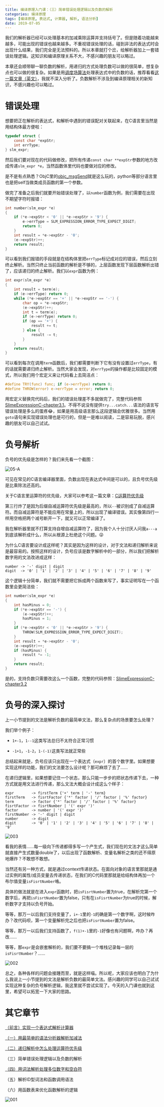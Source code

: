 ```yaml
---
title: 编译原理入门课：（三）简单错误处理逻辑以及负数的解析
categories: 编译原理
tags: [编译原理, 表达式, 计算器, 解析, 语法分析]
date: 2019-07-05
---
```


我们的解析器已经可以处理基本的加减乘除运算并支持括号了。但是随着功能越来越多，可能出现的错误也越来越多。不重视错误处理的话，碰到非法的表达式时会出现什么结果，我们完全是无法预料的。所以本章就打个岔，给解析器加上一套错误处理逻辑。这知识和编译原理关系不大，不感兴趣的朋友可以略过。

本章还会顺带聊一聊负数的解析，用递归的方式处理负数可以做的很简单，想复杂点也可以做的很复杂。如果是用[调度场算法](https://zh.wikipedia.org/wiki/%E8%B0%83%E5%BA%A6%E5%9C%BA%E7%AE%97%E6%B3%95)处理表达式中的负数的话，推荐看看[这一篇文章（英文）](https://cp-algorithms.com/string/expression_parsing.html)，我就不深入分析了。负数解析不涉及到编译原理相关的新知识，不感兴趣也可以略过。

<!--more-->

# 错误处理

想要把正在解析的表达式，和解析中遇到的错误配对关联起来，在C语言里当然是用结构体最方便啦：

```c
typedef struct {
    const char *expStr;
    int errType;
} slm_expr;
```

然后我们要对现在的代码做修改，把所有传递`const char **expStr`参数的地方改成传递`slm_expr *e`，当然函数体里代码也要做对应的修改。

是不是有点熟悉？ObjC里的[objc_msgSend](https://developer.apple.com/documentation/objectivec/1456712-objc_msgsend)就是这么玩的，python等部分语言里也是把self当做类成员函数的第一个参数。

做完了准备之后我们就要开始错误处理了，以`number`函数为例，我们需要在出现不期望字符时报错：

```c
int number(slm_expr *e)
{
    if (*e->expStr < '0' || *e->expStr > '9') {
        e->errType = SLM_EXPRESSION_ERROR_TYPE_EXPECT_DIGIT;
        return 0;
    }
    int result = *e->expStr - '0';
    (e->expStr)++;
    return result;
}

```

可以看到我们报错的手段就是在结构体里把`errType`标记成对应的错误，然后立刻终止解析。当然只终止当前函数的解析是不够的，上层函数发现下层函数解析出错了，应该递归的终止解析。我们以`expr`函数为例：

```c
int expr(slm_expr *e)
{
    int result = term(e);
    if (e->errType) return 0;
    while (*e->expStr == '+' || *e->expStr == '-') {
        char op = *e->expStr;
        (e->expStr)++;
        int t = term(e);
        if (e->errType) return 0;
        if (op == '+') {
            result += t;
        } else {
            result -= t;
        }
    }
    return result;
}
```

可以看到每次在调用`term`函数后，我们都需要判断下它有没有设置过`errType`，有的话就需要递归终止解析。当然大家会发现，对`errType`的操作都是比较固定的模式，所以我们用个宏定义来让代码看上去简洁点：

```c
#define TRY(func) func; if (e->errType) return 0;
#define THROW(error) e->errType = error; return 0;
```

用宏定义替换完代码后，我们的错误处理差不多就做完了，完整代码参照[SlimeExpressionC-chapter3.1](https://github.com/HarrisonXi/SlimeExpressionC/tree/chapter3.1)。不得不说没有提供`try...catch...`语法的语言写错误处理是多么的蛋疼😂，如果是用高级语言那么这段逻辑会优雅很多。当然用`goto`语句来实现错误处理也是可行的，但是一是难以阅读，二是容易玩脱，感兴趣的朋友可以自己试试。

# 负号解析

负号的优先级是怎样的？我们来先看一个截图：

![05-A](/2019/07/05-A.png)

可见在常见的C语言编译器里面，负数出现在表达式中间是可以的，且负号优先级是比乘除法还高的。

关于C语言里运算符的优先级，大家可以参考这一篇文章：[C运算符优先级](https://zh.cppreference.com/w/c/language/operator_precedence)

第三行炸了是因为后缀自减运算符优先级是最高的，所以`--`被识别成了自减运算符。而自减运算符是不能应用在常量上的，所以出现了编译错误。其实像第四行一样用空格把两个减号断开一下，就又可以正常编译了。

我在解析器里就不打算支持自增自减运算符了，因为我个人十分讨厌人问我`a---a`到底该解析成什么，所以从根源上杜绝这个问题。😜

为什么C语言要设计成这样呢？其实是因为这样的设计，对于文法和递归解析来说是最容易的。按照这样的设计，负号应该是数字解析中的一部分，所以我们把解析数字用的文法改进成这样：

```
number -> '-' digit | digit
digit  -> '0' | '1' | '2' | '3' | '4' | '5' | '6' | '7' | '8' | '9'
```

这个逻辑十分简单，我们就不需要把它拆成两个函数来写了，事实证明写在一个函数里会更简洁些：

```c
int number(slm_expr *e)
{
    int hasMinus = 0;
    if (*e->expStr == '-') {
        (e->expStr)++;
        hasMinus = 1;
    }
    if (*e->expStr < '0' || *e->expStr > '9') {
        THROW(SLM_EXPRESSION_ERROR_TYPE_EXPECT_DIGIT);
    }
    int result = *e->expStr - '0';
    (e->expStr)++;
    if (hasMinus) {
        result *= -1;
    }
    return result;
}
```

是的，支持负数只需要改这么一个函数，完整的代码参照：[SlimeExpressionC-chapter3.2](https://github.com/HarrisonXi/SlimeExpressionC/tree/chapter3.2)

# 负号的深入探讨

上一小节提到的文法是解析负数的最简单文法，那么复杂点的场景要怎么处理？

我们举个例子：

- `1+-1`，`1--1`这类写法总归不太符合正常习惯

- `-1+1`，`-1-2`，`1-(-1)`这类写法就正常些

总结起来就是，负号应该只出现在一个表达式（`expr`）的首个数字里。如果想要实现这样的功能，我们的文法要怎么设计呢？那可麻烦了去了……

在递归逻辑里，如果想要记住一个状态，那么只能一步步的把状态传递下去，一种方式就是用文法进行传递，那么文法大概会设计成这么个样子：

```
expr        -> firstTerm {'+' term | '-' term}
firstTerm   -> fisrtFactor {'*' factor | '/' factor | '%' factor}
term        -> factor {'*' factor | '/' factor | '%' factor}
fisrtFactor -> fisrtNumber | '(' expr ')'
factor      -> number | '(' expr ')'
firstNumber -> '-' digit | digit
number      -> digit
digit       -> '0' | '1' | '2' | '3' | '4' | '5' | '6' | '7' | '8' | '9'
```

![003](/stickers/003.jpg)

看我的表情……每一级向下传递都得多写一个产生式，我们现在的文法才这么简单就直接产生式数量double了，以后出现了函数解析、变量名解析之类的还不得原地爆炸？不敢想不敢想。

当然还有另一种方式，就是通过context传递状态。在面向对象的语言里那就是通过实例的属性/成员变量去传递状态，在我们的C代码里那就是给结构体再加一个布尔值变量`isFisrtNumber`咯。

具体的做法就是在进入`expr`函数时，把`isFisrtNumber`置为true，在解析完第一个数字后，再把`isFisrtNumber`置为false，只有在`isFisrtNumber`为true的时候，解析数字才支持以负号开始。

等等，那万一以后我们支持变量了，`i+-1`里的`-1`的确是第一个数字啊，这时候咋办？改代码呗，第一个变量解析完之后也把`isFisrtNumber`置为false。

等等，那万一以后我们支持函数了，`f(1)+-1`里的`-1`好像也有问题啊，咋办？再改……

等等，那`expr`是会嵌套解析的，我们要不要搞一个堆栈记录每一层的`isFisrtNumber`？……

![002](/stickers/002.png)

总之，各种各样的问题会接踵而至，就是这样喵。所以呢，大家应该也明白了为什么我说上一小节提到的文法是解析负数的最简单文法。感兴趣的同学可以自己试试实现这种复杂的负号解析逻辑，我这里就不尝试实现了。今天的入门课也就到这里，希望可以拓宽一下大家的思路。

# 其它章节

[（前言）实现一个表达式解析计算器](/2019/07/编译原理入门课：（前言）实现一个表达式解析计算器.html)

[（一）用最简单的语法分析器解析加减法](/2019/07/编译原理入门课：（一）用最简单的语法分析器解析加减法.html)

[（二）递归解析中怎么处理运算符优先级](/2019/07/编译原理入门课：（二）递归解析中怎么处理运算符优先级.html)

（三）简单错误处理逻辑以及负数的解析

[（四）用词法解析处理多位数字和空白符](/2019/07/编译原理入门课：（四）用词法解析处理多位数字和空白符.html)

（五）解析ID型词法和函数调用语法

（六）用函数表来优化函数解析的逻辑

![001](/stickers/001.png)